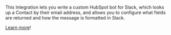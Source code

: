 This Integration lets you write a custom HubSpot bot for Slack, which looks up a Contact by their 
email address, and allows you to configure what fields are returned and how the message is formatted 
in Slack.

[Learn more](https://developer.fusebit.io/docs/slack)!
